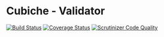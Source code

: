 # Cubiche - Validator
[![Build Status](https://travis-ci.org/cubiche/validator.svg?branch=master)](https://travis-ci.org/cubiche/validator) [![Coverage Status](https://coveralls.io/repos/github/cubiche/validator/badge.svg?branch=master)](https://coveralls.io/github/cubiche/validator?branch=master) [![Scrutinizer Code Quality](https://scrutinizer-ci.com/g/cubiche/validator/badges/quality-score.png?b=master)](https://scrutinizer-ci.com/g/cubiche/validator/?branch=master) 
